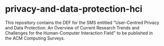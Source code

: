 # privacy-and-data-protection-hci

This repository contains the DEF for the SMS entitled 
"User-Centred Privacy and Data Protection: An Overview of Current Research
Trends and Challenges for the Human-Computer Interaction Field" to be published in the ACM Computing Surveys.

